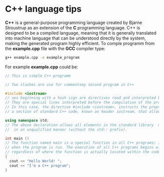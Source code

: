 C++ language tips
=================

**C++** is a general-purpose programming language created by Bjarne Stroustrup 
as an extension of the **C** programming language. C++ is designed to be a compiled 
language, meaning that it is generally translated into machine language that can be 
understood directly by the system, making the generated program highly efficient. 
To comple programm from the **example.cpp** file with the **GCC** compiler type:
```bash
g++ example.cpp -o example_program
```
For example **example.cpp** could be:
```c++
// This is simple C++ programm

// Two slashes are use for commentsmy second program in C++

#include <iostream>
// nes beginning with a hash sign are directives read and interpreted by so-callede preprocessor. 
// They are special lines interpreted before the compilation of the program itself begins.
// In this case, the directive #include <iostream>, instructs the preprocessor to include 
// a section of standard C++ code, known as header iostream, that allows to perform I/O operations.

using namespace std;
// The above declaration allows all elements in the standard library  namespace to be accessed
//  in an unqualified manner (without the std:: prefix).

int main ()
// The function named main is a special function in all C++ programs; it is the function called 
// when the program is run. The execution of all C++ programs begins with the main function,
// regardless of where the function is actually located within the code.
{
  cout << "Hello World! ";
  cout << "I'm a C++ program";
}
```

